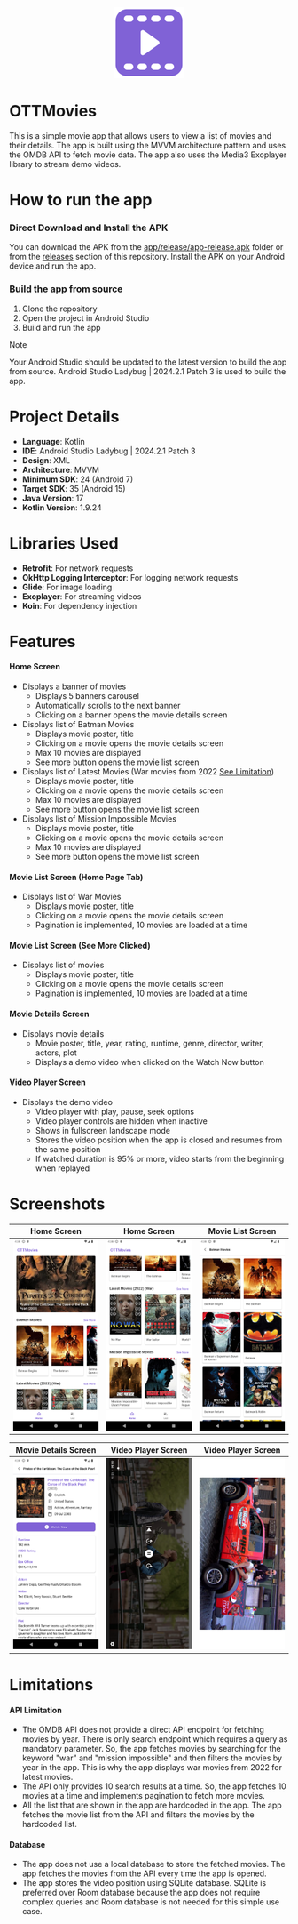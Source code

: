 <p align="center"><img src="./files/logo.png" width="128px"/></p>

# OTTMovies
This is a simple movie app that allows users to view a list of movies and their details. The app is built using the MVVM architecture pattern and uses the OMDB API to fetch movie data. The app also uses the Media3 Exoplayer library to stream demo videos.

# How to run the app
### Direct Download and Install the APK
You can download the APK from the [app/release/app-release.apk](./app/release/app-release.apk) folder or from the [releases](https://github.com/ahmmedrejowan/OTTMovies/releases) section of this repository.
Install the APK on your Android device and run the app.

### Build the app from source
1. Clone the repository
2. Open the project in Android Studio
3. Build and run the app

> [!NOTE]
> Your Android Studio should be updated to the latest version to build the app from source. Android Studio Ladybug | 2024.2.1 Patch 3 is used to build the app.

# Project Details
- **Language**: Kotlin
- **IDE**: Android Studio Ladybug | 2024.2.1 Patch 3
- **Design**: XML
- **Architecture**: MVVM
- **Minimum SDK**: 24 (Android 7)
- **Target SDK**: 35 (Android 15)
- **Java Version**: 17
- **Kotlin Version**: 1.9.24

# Libraries Used
- **Retrofit**: For network requests
- **OkHttp Logging Interceptor**: For logging network requests
- **Glide**: For image loading
- **Exoplayer**: For streaming videos
- **Koin**: For dependency injection

# Features
#### Home Screen
- Displays a banner of movies
  - Displays 5 banners carousel
  - Automatically scrolls to the next banner
  - Clicking on a banner opens the movie details screen
- Displays list of Batman Movies
  - Displays movie poster, title
  - Clicking on a movie opens the movie details screen
  - Max 10 movies are displayed
  - See more button opens the movie list screen
- Displays list of Latest Movies (War movies from 2022 [See Limitation](#limitations))
  - Displays movie poster, title
  - Clicking on a movie opens the movie details screen
  - Max 10 movies are displayed
  - See more button opens the movie list screen
- Displays list of Mission Impossible Movies
  - Displays movie poster, title
  - Clicking on a movie opens the movie details screen
  - Max 10 movies are displayed
  - See more button opens the movie list screen

#### Movie List Screen (Home Page Tab)
- Displays list of War Movies
  - Displays movie poster, title
  - Clicking on a movie opens the movie details screen
  - Pagination is implemented, 10 movies are loaded at a time

#### Movie List Screen (See More Clicked)
- Displays list of movies
  - Displays movie poster, title
  - Clicking on a movie opens the movie details screen
  - Pagination is implemented, 10 movies are loaded at a time

#### Movie Details Screen
- Displays movie details
  - Movie poster, title, year, rating, runtime, genre, director, writer, actors, plot
  - Displays a demo video when clicked on the Watch Now button

#### Video Player Screen
- Displays the demo video
  - Video player with play, pause, seek options
  - Video player controls are hidden when inactive
  - Shows in fullscreen landscape mode
  - Stores the video position when the app is closed and resumes from the same position
  - If watched duration is 95% or more, video starts from the beginning when replayed

# Screenshots
| Home Screen                | Home Screen                | Movie List Screen          |
|----------------------------|----------------------------|----------------------------|
| ![Shot](./files/shot1.png) | ![Shot](./files/shot2.png) | ![Shot](./files/shot3.png) |

| Movie Details Screen       | Video Player Screen        | Video Player Screen       |
|----------------------------|----------------------------|---------------------------|
| ![Shot](./files/shot4.png) | ![Shot](./files/shot5.png) | ![Shot](./files/shot6.png) |


# Limitations
#### API Limitation
- The OMDB API does not provide a direct API endpoint for fetching movies by year. There is only search endpoint which requires a query as mandatory parameter. So, the app fetches movies by searching for the keyword "war" and "mission impossible" and then filters the movies by year in the app. This is why the app displays war movies from 2022 for latest movies.
- The API only provides 10 search results at a time. So, the app fetches 10 movies at a time and implements pagination to fetch more movies.
- All the list that are shown in the app are hardcoded in the app. The app fetches the movie list from the API and filters the movies by the hardcoded list.

#### Database
- The app does not use a local database to store the fetched movies. The app fetches the movies from the API every time the app is opened.
- The app stores the video position using SQLite database. SQLite is preferred over Room database because the app does not require complex queries and Room database is not needed for this simple use case.

